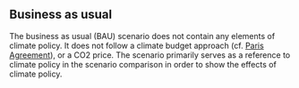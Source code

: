 ## Business as usual

The business as usual (BAU) scenario does not contain any elements of climate policy. It does not follow a climate budget approach (cf. [Paris Agreement](https://etsap-tiam.readthedocs.io/en/latest/scenarios/paris-agreement.html)), or a CO2 price. The scenario primarily serves as a reference to climate policy in the scenario comparison in order to show the effects of climate policy.
